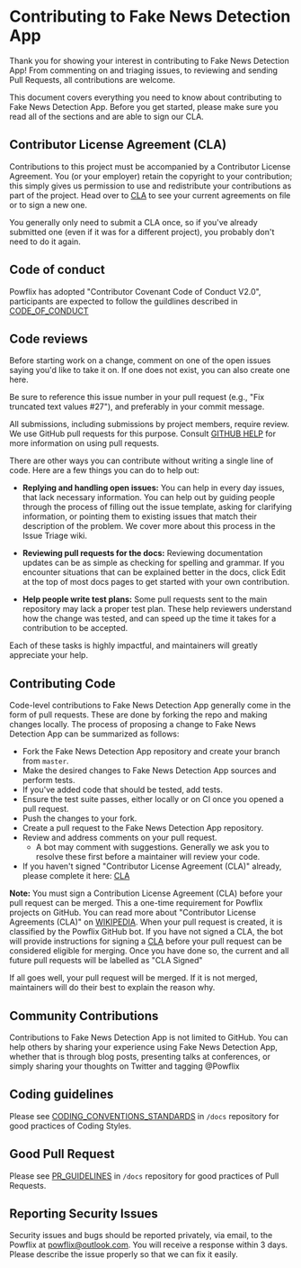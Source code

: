 # Contributing to Fake News Detection App

Thank you for showing your interest in contributing to Fake News Detection App! From commenting on and triaging issues, to reviewing and sending Pull Requests, all contributions are welcome.

This document covers everything you need to know about contributing to Fake News Detection App. Before you get started, please make sure you read all of the sections and are able to sign our CLA.

## Contributor License Agreement (CLA)

Contributions to this project must be accompanied by a Contributor License Agreement. You (or your employer) retain the copyright to your contribution; this simply gives us permission to use and redistribute your contributions as part of the project. Head over to [CLA](https://opensource.powflix.com/cla) to see your current agreements on file or to sign a new one.

You generally only need to submit a CLA once, so if you've already submitted one (even if it was for a different project), you probably don't need to do it again.

## Code of conduct

Powflix has adopted "Contributor Covenant Code of Conduct V2.0", participants are expected to follow the guildlines described in [CODE_OF_CONDUCT](https://github.com/powflix/fake_news_detection_app/blob/master/CODE_OF_CONDUCT.md)

## Code reviews

Before starting work on a change, comment on one of the open issues saying you'd like to take it on. If one does not exist, you can also create one here.

Be sure to reference this issue number in your pull request (e.g., "Fix truncated text values #27"), and preferably in your commit message.

All submissions, including submissions by project members, require review. We use GitHub pull requests for this purpose. Consult [GITHUB HELP](https://help.github.com/en/github/collaborating-with-issues-and-pull-requests/about-pull-requests) for more information on using pull requests.

There are other ways you can contribute without writing a single line of code. Here are a few things you can do to help out:

* **Replying and handling open issues:** You can help in every day issues, that lack necessary information. You can help out by guiding people through the process of filling out the issue template, asking for clarifying information, or pointing them to existing issues that match their description of the problem. We cover more about this process in the Issue Triage wiki.

* **Reviewing pull requests for the docs:** Reviewing documentation updates can be as simple as checking for spelling and grammar. If you encounter situations that can be explained better in the docs, click Edit at the top of most docs pages to get started with your own contribution.

* **Help people write test plans:** Some pull requests sent to the main repository may lack a proper test plan. These help reviewers understand how the change was tested, and can speed up the time it takes for a contribution to be accepted.

Each of these tasks is highly impactful, and maintainers will greatly appreciate your help.

## Contributing Code

Code-level contributions to Fake News Detection App generally come in the form of pull requests. These are done by forking the repo and making changes locally. The process of proposing a change to Fake News Detection App can be summarized as follows:

* Fork the Fake News Detection App repository and create your branch from `master`.
* Make the desired changes to Fake News Detection App sources and perform tests.
* If you've added code that should be tested, add tests.
* Ensure the test suite passes, either locally or on CI once you opened a pull request.
* Push the changes to your fork.
* Create a pull request to the Fake News Detection App repository.
* Review and address comments on your pull request.
    * A bot may comment with suggestions. Generally we ask you to resolve these first before a maintainer will review your code.
* If you haven't signed "Contributor License Agreement (CLA)" already, please complete it here: [CLA]()

**Note:** You must sign a Contribution License Agreement (CLA) before your pull request can be merged. This a one-time requirement for Powflix projects on GitHub. You can read more about "Contributor License Agreements (CLA)" on [WIKIPEDIA](https://en.wikipedia.org/wiki/Contributor_License_Agreement). When your pull request is created, it is classified by the Powflix GitHub bot. If you have not signed a CLA, the bot will provide instructions for signing a [CLA]() before your pull request can be considered eligible for merging. Once you have done so, the current and all future pull requests will be labelled as "CLA Signed"

If all goes well, your pull request will be merged. If it is not merged, maintainers will do their best to explain the reason why.

## Community Contributions

Contributions to Fake News Detection App is not limited to GitHub. You can help others by sharing your experience using Fake News Detection App, whether that is through blog posts, presenting talks at conferences, or simply sharing your thoughts on Twitter and tagging @Powflix

## Coding guidelines

Please see [CODING_CONVENTIONS_STANDARDS](https://github.com/powflix/fake_news_detection_app/blob/master/docs/CODING_CONVENTIONS_STANDARDS.md) in `/docs` repository for good practices of Coding Styles.

## Good Pull Request

Please see [PR_GUIDELINES](https://github.com/powflix/fake_news_detection_app/blob/master/docs/PR_GUIDELINES.md) in `/docs` repository for good practices of Pull Requests.

## Reporting Security Issues

Security issues and bugs should be reported privately, via email, to the Powflix at powflix@outlook.com. You will receive a response within 3 days. Please describe the issue properly so that we can fix it easily.
